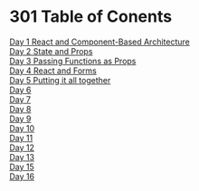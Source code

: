# 301 Table of Conents

[Day 1 React and Component-Based Architecture](301d1.md)<br>
[Day 2 State and Props](301d2.md)<br>
[Day 3 Passing Functions as Props](301d3.md)<br>
[Day 4 React and Forms](301d4.md)<br>
[Day 5 Putting it all together](301d5.md)<br>
[Day 6 ](301d6.md)<br>
[Day 7 ](301d7.md)<br>
[Day 8 ](301d8.md)<br>
[Day 9 ](301d9.md)<br>
[Day 10 ](301d10.md)<br>
[Day 11 ](301d11.md)<br>
[Day 12 ](301d12.md)<br>
[Day 13 ](301d13.md)<br>
[Day 15 ](301d15.md)<br>
[Day 16 ](301d16.md)<br>
